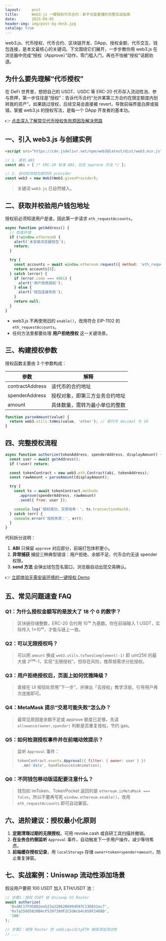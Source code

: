 ```yaml
---
layout:     post
title:      Web3.js 一键授权代币合约：新手也能看懂的完整实战指南
date:       2025-09-05
header-img: img/post-bg-desk.jpg
catalog: true
---
```


web3.js、代币授权、代币合约、区块链开发、DApp、授权金额、代币交互、钱包连接，是本文最核心的关键词。下文围绕它们展开，一步步教你用 web3.js 在浏览器中完成“授权（Approve）”动作，零门槛入门，再也不怕被“授权”话题劝退。

## 为什么要先理解“代币授权”

在 DeFi 世界里，想把自己的 USDT、USDC 等 ERC-20 代币存入流动性池、参与质押，第一步往往是“授权”：告诉代币合约“允许某第三方合约在限定额度内划转我的资产”。如果跳过授权，后续交易会直接被 revert，导致前端界面白屏或报错。掌握 web3.js 的授权写法，是每一个 DApp 开发者的基本功。

👉 [点击深入了解常见代币授权失败原因及解决思路](https://okxdog.com/)

## 一、引入 web3.js 与创建实例

```html
<script src="https://cdn.jsdelivr.net/npm/web3@latest/dist/web3.min.js"></script>
```

```javascript
// 1. 拿到 ABI
const abi = [ /* ERC-20 标准 ABI，包含 approve 方法 */ ];

// 2. 自动检测钱包提供的 provider
const web3 = new Web3(Web3.givenProvider);
```

> 关键词 `web3.js` 已自然植入。

## 二、获取并校验用户钱包地址

授权前必须知道用户是谁，因此第一步请求 `eth_requestAccounts`。

```javascript
async function getAddress() {
  // 检查环境
  if (!window.ethereum) {
    alert('未安装浏览器钱包');
    return;
  }

  try {
    const accounts = await window.ethereum.request({ method: 'eth_requestAccounts' });
    return accounts[0];
  } catch (error) {
    if (error.code === 4001) {
      alert('用户拒绝授权');
    } else {
      alert('钱包连接失败');
    }
    return null;
  }
}
```

- web3.js 不再使用旧的 `enable()`，改用符合 EIP-1102 的 `eth_requestAccounts`。
- 任何方法里都要处理 **用户拒绝授权** 这一关键场景。

## 三、构建授权参数

授权函数主要由 3 个参数构成：

| 参数           | 解释                          |
|----------------|-------------------------------|
| contractAddress | 该代币的合约地址               |
| spenderAddress  | 授权对象，即第三方业务合约地址 |
| amount         | 具体数量，需转为最小单位的整数 |

```javascript
function parseAmount(value) {
  return web3.utils.toWei(value, 'ether'); // 若代币 decimal 为 18
}
```

## 四、完整授权流程

```javascript
async function authorize(tokenAddress, spenderAddress, displayAmount) {
  const user = await getAddress();
  if (!user) return;

  const tokenContract = new web3.eth.Contract(abi, tokenAddress);
  const rawAmount = parseAmount(displayAmount);

  try {
    const tx = await tokenContract.methods
      .approve(spenderAddress, rawAmount)
      .send({ from: user });

    console.log('授权成功，交易哈希：', tx.transactionHash);
  } catch (err) {
    console.error('授权失败：', err);
  }
}
```

代码拆分说明：

1. **ABI** 只保留 `approve` 对应部分，前端打包体积更小。
2. **异常捕获** 捕捉三种典型错误：用户拒绝、余额不足、代币合约无该 spender 权限。
3. **send 方法** 会弹出钱包签名窗口，浏览器自动出现交易确认。

👉 [立即体验无需安装环境的一键授权 Demo](https://okxdog.com/)

## 五、常见问题速查 FAQ

### Q1：为什么授权金额写的是放大了 18 个 0 的数字？

> 区块链存储整数，ERC-20 合约用 10¹⁸ 为基数。你在前端输入 1 USDT，实际传入 1×10¹⁸，才能与链上一致。

### Q2：可以无限授权吗？

> 可以把 `amount` 换成 `web3.utils.toTwosComplement(-1)` 即 uint256 的最大值 2²⁵⁶-1，实现“无限授权”。但存在风险，推荐按需求分批授权。

### Q3：用户拒绝授权后，页面上如何优雅降级？

> 直接在 UI 按钮处禁用“下一步”，并弹出「去授权」教学浮层，引导用户再次连接即可。

### Q4：MetaMask 提示“交易可能失败”怎么办？

> 最常见原因是余额不足或 approve 额度已足够。先读 `allowance(owner,spender)` 判断是否重复授权，节约 gas。

### Q5：如何检测授权事件并在前端动效提示？

> 监听 `Approval` 事件：
> ```javascript
> tokenContract.events.Approval({ filter: { owner: user } })
>   .on('data', handleSuccessAnimation);
> ```

### Q6：不同钱包移动版适配要注意什么？

> 钱包如 imToken、TokenPocket 返回的是 `ethereum.isMetaMask === false`，所以不要再写死 `window.ethereum.enable()`，改用 `eth_requestAccounts` 即可自动兼容。

## 六、进阶建议：授权最小化原则

1. **定期清理过期的无限授权**。可用 revoke.cash 或自研工具扫描并撤销。
2. **在业务合约侧监听** `Approval` 事件，自动触发下一步用户操作，减少等待焦虑。
3. **前端缓存授权记录**，用 `localStorage` 存储 `owner+token+spender+amount`，防止重复弹窗。

## 七、实战案例：Uniswap 流动性添加场景

假设用户要把 100 USDT 加入 ETH/USDT 池：

```javascript
// 步骤1：授权 USDT 给 Uniswap V2 Router
await authorize(
  '0xdAC17F958D2ee523a2206206994597C13D831ec7',
  '0x7a250d5630B4cF539739dF2C5dAcb4c659F2488D',
  '100'
);

// 步骤2：调用 Router 的 addLiquidityETH 继续添加流动性
// ...
```